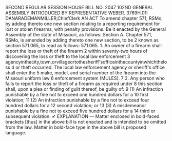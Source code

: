 SECOND REGULAR SESSION
HOUSE BILL NO. 2047
102ND GENERAL ASSEMBLY
INTRODUCED BY REPRESENTATIVE WEBER.
3769H.01I DANARADEMANMILLER,ChiefClerk
AN ACT
To amend chapter 571, RSMo, by adding thereto one new section relating to a reporting
requirement for lost or stolen firearms, with penalty provisions.
Be it enacted by the General Assembly of the state of Missouri, as follows:
Section A. Chapter 571, RSMo, is amended by adding thereto one new section, to be
2 known as section 571.065, to read as follows:
571.065. 1. An owner of a firearm shall report the loss or theft of the firearm
2 within seventy-two hours of discovering the loss or theft to the local law enforcement
3 agencyinthecity,town,orvillageortothesheriff'sofficeinthecountyinwhichtheloss
4 or theft occurred. The local law enforcement agency or sheriff's office shall enter the
5 make, model, and serial number of the firearm into the Missouri uniform law
6 enforcement system (MULES).
7 2. Any person who fails to report the loss or theft of a firearm as required under
8 this section shall, upon a plea or finding of guilt thereof, be guilty of:
9 (1) An infraction punishable by a fine not to exceed one hundred dollars for a
10 first violation;
11 (2) An infraction punishable by a fine not to exceed four hundred dollars for a
12 second violation; or
13 (3) A misdemeanor punishable by a fine not to exceed five hundred dollars for a
14 third or subsequent violation.
✔
EXPLANATION — Matter enclosed in bold-faced brackets [thus] in the above bill is not enacted and is
intended to be omitted from the law. Matter in bold-face type in the above bill is proposed language.